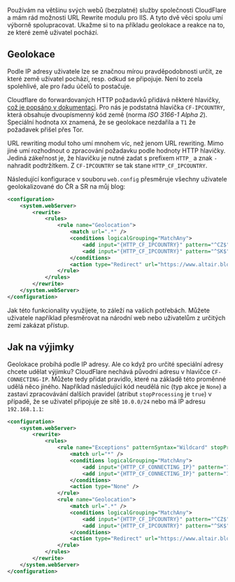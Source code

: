 <!-- dcterms:title = Geolokace pomocí CloudFlare a IIS Rewrite -->
<!-- dcterms:abstract = Používám na většinu svých webů (bezplatné) služby společnosti CloudFlare a mám rád možnosti URL Rewrite modulu pro IIS. A tyto dvě věci spolu umí výborně spolupracovat. Ukažme si to na příkladu geolokace a reakce na to, ze které země uživatel pochází. -->
<!-- dcterms:creator = Michal Altair Valášek -->
<!-- x4w:pictureUrl = /perex-pictures/20190129-cf-geoip.png -->
<!-- x4w:pictureWidth = 150 -->
<!-- x4w:pictureHeight = 150 -->
<!-- x4w:coverUrl = /cover-pictures/20190129-cf-geoip.png -->
<!-- x4w:coverCredits = shaireproductions.com via Flickr, CC BY -->
<!-- x4w:category = IT -->
<!-- x4w:category = Tipy, triky -->
<!-- dcterms:dateAccepted = 2019-01-28 -->

Používám na většinu svých webů (bezplatné) služby společnosti CloudFlare a mám rád možnosti URL Rewrite modulu pro IIS. A tyto dvě věci spolu umí výborně spolupracovat. Ukažme si to na příkladu geolokace a reakce na to, ze které země uživatel pochází.

## Geolokace

Podle IP adresy uživatele lze se značnou mírou pravděpodobnosti určit, ze které země uživatel pochází, resp. odkud se připojuje. Není to zcela spolehlivé, ale pro řadu účelů to postačuje.

Cloudflare do forwardovaných HTTP požadavků přidává některé hlavičky, [což je popsáno v dokumentaci](https://support.cloudflare.com/hc/en-us/articles/200170986). Pro nás je podstatná hlavička `CF-IPCOUNTRY`, která obsahuje dvoupísmenný kód země (norma _ISO 3166-1 Alpha 2_). Speciální hodnota `XX` znamená, že se geolokace nezdařila a `T1` že požadavek přišel přes Tor.

URL rewriting modul toho umí mnohem víc, než jenom URL rewriting. Mimo jiné umí rozhodnout o zpracování požadavku podle hodnoty HTTP hlavičky. Jediná zákeřnost je, že hlavičku je nutné zadat s prefixem `HTTP_` a znak `-` nahradit podtržítkem. Z `CF-IPCOUNTRY` se tak stane `HTTP_CF_IPCOUNTRY`.

Následující konfigurace v souboru `web.config` přesměruje všechny uživatele geolokalizované do ČR a SR na můj blog:

```xml
<configuration>
    <system.webServer>
        <rewrite>
            <rules>
                <rule name="Geolocation">
                    <match url=".*" />
                    <conditions logicalGrouping="MatchAny">
                        <add input="{HTTP_CF_IPCOUNTRY}" pattern="^CZ$" />
                        <add input="{HTTP_CF_IPCOUNTRY}" pattern="^SK$" />
                    </conditions>
                    <action type="Redirect" url="https://www.altair.blog/" redirectType="Temporary" />
                </rule>
            </rules>
        </rewrite>
    </system.webServer>
</configuration>
```

Jak této funkcionality využijete, to záleží na vašich potřebách. Můžete uživatele například přesměrovat na národní web nebo uživatelům z určitých zemí zakázat přístup.

## Jak na výjimky

Geolokace probíhá podle IP adresy. Ale co když pro určité speciální adresy chcete udělat výjimku? CloudFlare nechává původní adresu v hlavičce `CF-CONNECTING-IP`. Můžete tedy přidat pravidlo, které na základě této proměnné udělá něco jiného. Například následující kód neudělá nic (typ akce je `None`) a zastaví zpracovávání dalších pravidel (atribut `stopProcessing` je `true`) v případě, že se uživatel připojuje ze sítě `10.0.0/24` nebo má IP adresu `192.168.1.1`:

```xml
<configuration>
    <system.webServer>
        <rewrite>
            <rules>
                <rule name="Exceptions" patternSyntax="Wildcard" stopProcessing="true">
                    <match url="*" />
                    <conditions logicalGrouping="MatchAny">
                        <add input="{HTTP_CF_CONNECTING_IP}" pattern="192.168.1.1" />
                        <add input="{HTTP_CF_CONNECTING_IP}" pattern="10.0.0.*" />
                    </conditions>
                    <action type="None" />
                </rule>
                <rule name="Geolocation">
                    <match url=".*" />
                    <conditions logicalGrouping="MatchAny">
                        <add input="{HTTP_CF_IPCOUNTRY}" pattern="^CZ$" />
                        <add input="{HTTP_CF_IPCOUNTRY}" pattern="^SK$" />
                    </conditions>
                    <action type="Redirect" url="https://www.altair.blog/" redirectType="Temporary" />
                </rule>
            </rules>
        </rewrite>
    </system.webServer>
</configuration>
```